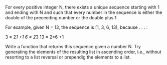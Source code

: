 For every positive integer N, there exists a unique sequence starting with 1 and ending with N and such that every
number in the sequence is either the double of the preceeding number or the double plus 1.

For example, given N = 13, the sequence is [1, 3, 6, 13], because . . . :

3 = 2*1 +1 6 = 2*3 13 = 2*6 +1

Write a function that returns this sequence given a number N. Try generating the elements of the resulting list in
ascending order, i.e., without resorting to a list reversal or prependig the elements to a list.